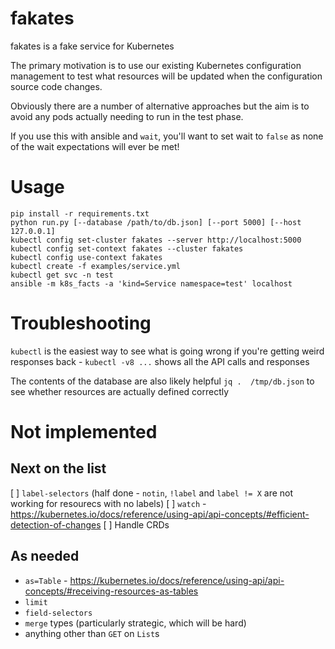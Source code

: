 # fakates

fakates is a fake service for Kubernetes

The primary motivation is to use our existing Kubernetes configuration management
to test what resources will be updated when the configuration source code changes.

Obviously there are a number of alternative approaches but the aim is to avoid
any pods actually needing to run in the test phase.

If you use this with ansible and `wait`, you'll want to set wait to `false` as
none of the wait expectations will ever be met!

# Usage

```
pip install -r requirements.txt
python run.py [--database /path/to/db.json] [--port 5000] [--host 127.0.0.1]
kubectl config set-cluster fakates --server http://localhost:5000
kubectl config set-context fakates --cluster fakates
kubectl config use-context fakates
kubectl create -f examples/service.yml
kubectl get svc -n test
ansible -m k8s_facts -a 'kind=Service namespace=test' localhost
```

# Troubleshooting

`kubectl` is the easiest way to see what is going wrong if you're getting weird
responses back - `kubectl -v8 ...` shows all the API calls and responses

The contents of the database are also likely helpful `jq .  /tmp/db.json` to see
whether resources are actually defined correctly

# Not implemented

## Next on the list
[ ] `label-selectors` (half done - `notin`, `!label` and `label != X` are not working
    for resourecs with no labels)
[ ] `watch` - https://kubernetes.io/docs/reference/using-api/api-concepts/#efficient-detection-of-changes
[ ] Handle CRDs

## As needed
* `as=Table` - https://kubernetes.io/docs/reference/using-api/api-concepts/#receiving-resources-as-tables
* `limit`
* `field-selectors`
* `merge` types (particularly strategic, which will be hard)
* anything other than `GET` on `List`s
